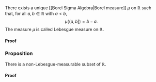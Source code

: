 There exists a unique [[Borel Sigma Algebra|Borel measure]] $\mu$ on $\mathbb{R}$ such that, for all $a,b\in \mathbb{R}$ with $a<b$,
$$
\mu((a,b])=b-a.
$$
The measure $\mu$ is called Lebesgue measure on $\mathbb{R}$.
#### Proof

### Proposition
There is a non-Lebesgue-measurable subset of $\mathbb{R}$.
#### Proof
